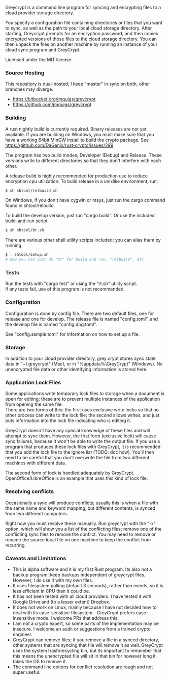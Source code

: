 Greycrypt is a command line program for syncing and encrypting files to a 
cloud provider storage directory.

You specify a configuration file containing directories or files that you want 
to sync, as well as the path to your local cloud storage directory.  After 
starting, Greycrypt prompts for an encryption password, and then copies 
encrypted versions of those files to the cloud storage directory.  You can 
then unpack the files on another machine by running an instance of your 
cloud sync program and GreyCrypt.

Licensed under the MIT license.

### Source Hosting

This repository is dual-hosted; I keep "master" in sync on both, other 
branches may diverge.

* https://bitbucket.org/jmquigs/greycrypt
* https://github.com/jmquigs/greycrypt

### Building 

A rust nightly build is currently required.  Binary releases are not 
yet available.  If you are building on Windows, you must make sure that you 
have a working 64bit MinGW install to build the crypto package.
See https://github.com/DaGenix/rust-crypto/issues/299

The program has two build modes; Developer (Debug) and Release.  These 
versions write to different directories so that they don't interfere with 
each other.  

A release build is highly recommended for production use to reduce encryption
cpu utilization.  To build release in a unixlike environment, run:

```bash
$ sh shtool/relbuild.sh
```

On Windows, if you don't have cygwin or msys, just run the cargo command 
found in shtool/relbuild.

To build the develop version, just run "cargo build".  Or use the included 
build-and-run script
 
```bash
$ sh shtool/br.sh
```

There are various other shell utility scripts included; you can alias them
by running
```bash
$ . shtool/setup.sh
# now you can just do "br" for build and run, "relbuild", etc
```

### Tests

Run the tests with "cargo test" or using the "rt.sh" utility script.  
If any tests fail, use of this program is not recommended.

### Configuration

Configuration is done by config file.  There are two default files, 
one for release and one for develop.  The release file is named 
"config.toml", and the develop file is named "config.dbg.toml".

See "config.sample.toml" for information on how to set up a file.

### Storage

In addition to your cloud provider directory, grey crypt stores 
sync state data in "~/.greycrypt" (Mac), or in "%appdata%\GreyCrypt"
(Windows).  No unencrypted file data or other identifying information 
is stored here.

### Application Lock Files

Some applications write temporary lock files to storage when a 
document is open for editing; these are to prevent multiple
instances of the application from opening the same file.  
There are two forms of this: the first uses exclusive write
locks so that no other process can write to the lock file; 
the second allows writes, and just puts information into the 
lock file indicating who is editing it.

GreyCrypt doesn't have any special knowledge of these files and
will attempt to sync them.  However, the first form 
(exclusive lock) will cause sync failures, because it won't be 
able to write the output file.  If you use a program that 
produces these lock files with GreyCrypt, it is recommended that
you add the lock file to the ignore list (TODO: doc how).  You'll
then need to be careful that you don't overwrite the file from
two different machines with different data. 

The second form of lock is handled adequately by GreyCrypt.  
OpenOffice/LibreOffice is an example that uses this kind of lock file.

### Resolving conflicts

Occasionally a sync will produce conflicts; usually this is when 
a file with the same name and keyword mapping, but different contents,
is synced from two different computers.  

Right now you must resolve 
these manually.  Run greycrypt with the "-x" option, which will show
you a list of the conflicting files; remove one of the conflicting sync
files to remove the conflict.  You may need to remove or rename the
source local file on one machine to keep the conflict from recurring.

### Caveats and Limitations

* This is alpha software and it is my first Rust program.  Its also not a 
backup program; keep backups independent of greycrypt files.  However,
I do use it with my own files.
* It uses filesystem polling (default 3 seconds), rather than 
events, so it is less efficient in CPU than it could be.
* It has not been tested with all cloud providers.  I have tested it with 
Google Drive and (to a lesser extent) Dropbox.
* It does not work on Linux, mainly because I have not decided how to deal
with its case-sensitive filesystem - GreyCrypt prefers case-insensitive
mode.  I welcome PRs that address this.
* I am not a crypto expert, so some parts of the implementation may be 
insecure.  I welcome an audit or suggestions from a trained crypto engineer.
* GreyCrypt can remove files; if you remove a file in a synced directory,
other systems that are syncing that file will remove it as well.
GreyCrypt uses the system trash/recycling bin, but its important to 
remember that this means the unencrypted file will sit in that bin 
for however long it takes the OS to remove it.  
* The command line options for conflict resolution are rough and 
not super useful.